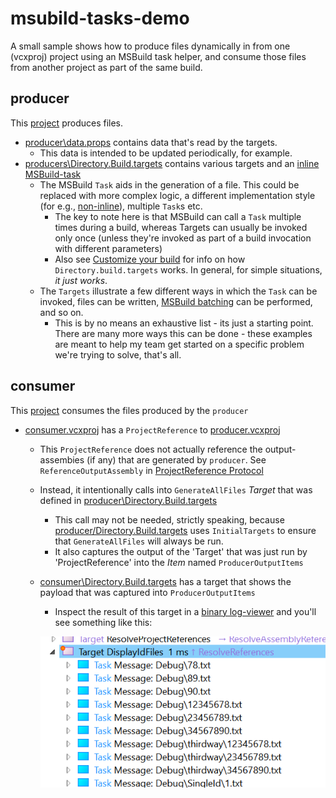 # msubild-tasks-demo

A small sample shows how to produce files dynamically in from one (vcxproj) project using an MSBuild task helper, and consume those files from another project as part of the same build.

## producer

This [project](producer\producer/producer.vcxproj) produces files.

- [producer\data.props](producer/data.props) contains data that's read by the targets.
  - This data is intended to be updated periodically, for example.
- [producers\Directory.Build.targets](producer/Directory.Build.Targets) contains various targets and an [inline MSBuild-task](https://docs.microsoft.com/en-us/visualstudio/msbuild/msbuild-inline-tasks?view=vs-2019)
  - The MSBuild `Task` aids in the generation of a file. This could be replaced with more complex logic, a different implementation style (for e.g., [non-inline](https://docs.microsoft.com/en-us/visualstudio/msbuild/task-writing?view=vs-2019)), multiple `Task`s etc.
    - The key to note here is that MSBuild can call a `Task` multiple times during a build, whereas Targets can usually be invoked only once (unless they're invoked as part of a build invocation with different parameters)
    - Also see [Customize your build](https://docs.microsoft.com/en-us/visualstudio/msbuild/customize-your-build?view=vs-2019) for info on how `Directory.build.targets` works. In general, for simple situations, *it just works*.
  - The `Targets` illustrate a few different ways in which the `Task` can be invoked, files can be written, [MSBuild batching](https://docs.microsoft.com/en-us/visualstudio/msbuild/msbuild-batching?view=vs-2019) can be performed, and so on.
    - This is by no means an exhaustive list - its just a starting point. There are many more ways this can be done - these examples are meant to help my team get started on a specific problem we're trying to solve, that's all.

## consumer

This [project](consumer/consumer.vcxproj) consumes the files produced by the `producer`

- [consumer.vcxproj](consumer/consumer.vcxproj) has a `ProjectReference` to [producer.vcxproj](producer/producer.vcxproj)
  - This `ProjectReference` does not actually reference the output-assembies (if any) that are generated by `producer`. See `ReferenceOutputAssembly` in [ProjectReference Protocol](https://github.com/dotnet/msbuild/blob/main/documentation/ProjectReference-Protocol.md)
  - Instead, it intentionally calls into `GenerateAllFiles` *Target* that was defined in [producer\Directory.Build.targets](producer/Directory.Build.Targets)
    - This call may not be needed, strictly speaking, because [producer/Directory.Build.targets](producer/Directory.Build.Targets) uses `InitialTargets` to ensure that `GenerateAllFiles` will always be run.
    - It also captures the output of the 'Target' that was just run by 'ProjectReference' into the *Item* named `ProducerOutputItems`
  - [consumer\Directory.Build.targets](consumer/Directory.Build.targets) has a target that shows the payload that was captured into `ProducerOutputItems`
    - Inspect the result of this target in a [binary log-viewer](https://msbuildlog.com) and you'll see something like this:

    ![DisplayIdFiles](assets/DisplayIdFiles.png)